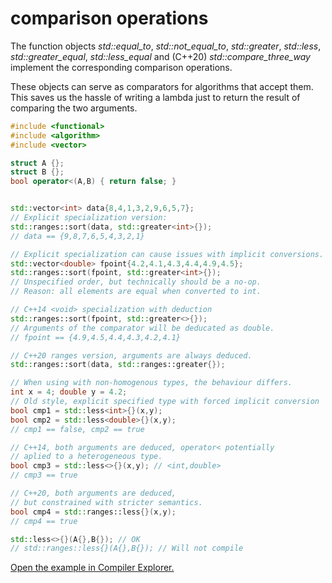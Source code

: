 # comparison operations

The function objects *std::equal_to*, *std::not_equal_to*, *std::greater*, *std::less*, *std::greater_equal*, *std::less_equal* and (C++20) *std::compare_three_way* implement the corresponding comparison operations.

These objects can serve as comparators for algorithms that accept them. This saves us the hassle of writing a lambda just to return the result of comparing the two arguments.

```C++
#include <functional>
#include <algorithm>
#include <vector>

struct A {};
struct B {};
bool operator<(A,B) { return false; }


std::vector<int> data{8,4,1,3,2,9,6,5,7};
// Explicit specialization version:
std::ranges::sort(data, std::greater<int>{});
// data == {9,8,7,6,5,4,3,2,1}

// Explicit specialization can cause issues with implicit conversions.
std::vector<double> fpoint{4.2,4.1,4.3,4.4,4.9,4.5};
std::ranges::sort(fpoint, std::greater<int>{});
// Unspecified order, but technically should be a no-op.
// Reason: all elements are equal when converted to int.

// C++14 <void> specialization with deduction
std::ranges::sort(fpoint, std::greater<>{});
// Arguments of the comparator will be deducated as double.
// fpoint == {4.9,4.5,4.4,4.3,4.2,4.1}

// C++20 ranges version, arguments are always deduced.
std::ranges::sort(data, std::ranges::greater{});

// When using with non-homogenous types, the behaviour differs.
int x = 4; double y = 4.2;
// Old style, explicit specified type with forced implicit conversion
bool cmp1 = std::less<int>{}(x,y);
bool cmp2 = std::less<double>{}(x,y);
// cmp1 == false, cmp2 == true

// C++14, both arguments are deduced, operator< potentially
// aplied to a heterogeneous type.
bool cmp3 = std::less<>{}(x,y); // <int,double>
// cmp3 == true

// C++20, both arguments are deduced, 
// but constrained with stricter semantics.
bool cmp4 = std::ranges::less{}(x,y);
// cmp4 == true

std::less<>{}(A{},B{}); // OK
// std::ranges::less{}(A{},B{}); // Will not compile
```

[Open the example in Compiler Explorer.](https://compiler-explorer.com/z/dsdq5dneb)